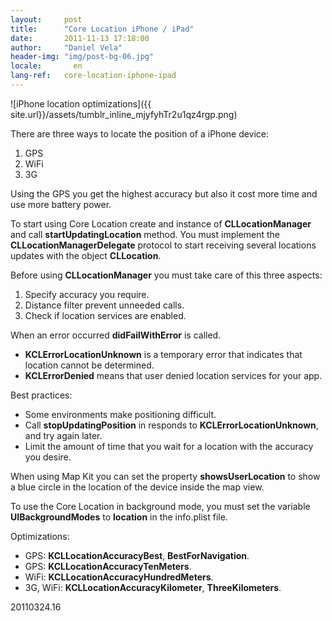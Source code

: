 ```yaml
---
layout:     post
title:      "Core Location iPhone / iPad"
date:       2011-11-13 17:18:00
author:     "Daniel Vela"
header-img: "img/post-bg-06.jpg"
locale:       en
lang-ref:   core-location-iphone-ipad
---
```


![iPhone location optimizations]({{ site.url}}/assets/tumblr_inline_mjyfyhTr2u1qz4rgp.png)

There are three ways to locate the position of a iPhone device:

1. GPS
2. WiFi
3. 3G

Using the GPS you get the highest accuracy but also it cost more time and use more battery power.

To start using Core Location create and instance of **CLLocationManager** and call **startUpdatingLocation** method. You must implement the **CLLocationManagerDelegate** protocol to start receiving several locations updates with the object **CLLocation**.

Before using **CLLocationManager** you must take care of this three aspects:

1. Specify accuracy you require.
2. Distance filter prevent unneeded calls.
3. Check if location services are enabled.

When an error occurred **didFailWithError** is called.

* **KCLErrorLocationUnknown** is a temporary error that indicates that location cannot be determined.
* **KCLErrorDenied** means that user denied location services for your app.

Best practices:

* Some environments make positioning difficult.
* Call **stopUpdatingPosition** in responds to **KCLErrorLocationUnknown**, and try again later.
* Limit the amount of time that you wait for a location with the accuracy you desire.

When using Map Kit you can set the property **showsUserLocation** to show a blue circle in the location of the device inside the map view.

To use the Core Location in background mode, you must set the variable **UIBackgroundModes** to **location** in the info.plist file.

Optimizations:

* GPS: **KCLLocationAccuracyBest**, **BestForNavigation**.
* GPS: **KCLLocationAccuracyTenMeters**.
* WiFi: **KCLLocationAccuracyHundredMeters**.
* 3G, WiFi: **KCLLocationAccuracyKilometer**, **ThreeKilometers**.

20110324.16